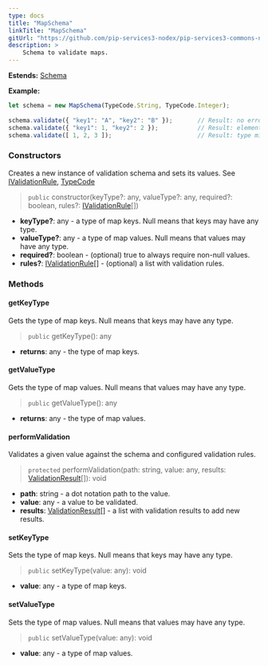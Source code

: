 ```yaml
---
type: docs
title: "MapSchema"
linkTitle: "MapSchema"
gitUrl: "https://github.com/pip-services3-nodex/pip-services3-commons-nodex"
description: >
    Schema to validate maps.
---
```


**Estends:** [Schema](../schema)

**Example:**
```typescript
let schema = new MapSchema(TypeCode.String, TypeCode.Integer);
  
schema.validate({ "key1": "A", "key2": "B" });       // Result: no errors
schema.validate({ "key1": 1, "key2": 2 });           // Result: element type mismatch
schema.validate([ 1, 2, 3 ]);                        // Result: type mismatch

```

### Constructors
Creates a new instance of validation schema and sets its values.
See [IValidationRule](../ivalidation_rule), [TypeCode](../convert/type_code)

> `public` constructor(keyType?: any, valueType?: any, required?: boolean, rules?: [IValidationRule](../ivalidation_rule)[])

- **keyType?**: any - a type of map keys. Null means that keys may have any type.
- **valueType?**: any - a type of map values. Null means that values may have any type.
- **required?**: boolean - (optional) true to always require non-null values.
- **rules?**: [IValidationRule](../ivalidation_rule)[] - (optional) a list with validation rules.



### Methods

#### getKeyType
Gets the type of map keys.
Null means that keys may have any type.

> `public` getKeyType(): any

- **returns**: any - the type of map keys.

#### getValueType
Gets the type of map values.
Null means that values may have any type.

> `public` getValueType(): any

- **returns**: any - the type of map values.

#### performValidation
Validates a given value against the schema and configured validation rules.

> `protected` performValidation(path: string, value: any, results: [ValidationResult](../validation_result)[]): void

- **path**: string - a dot notation path to the value.
- **value**: any - a value to be validated.
- **results**: [ValidationResult](../validation_result)[] - a list with validation results to add new results.

#### setKeyType
Sets the type of map keys.
Null means that keys may have any type.

> `public` setKeyType(value: any): void

- **value**: any - a type of map keys.

#### setValueType
Sets the type of map values.
Null means that values may have any type.

> `public` setValueType(value: any): void

- **value**: any - a type of map values.